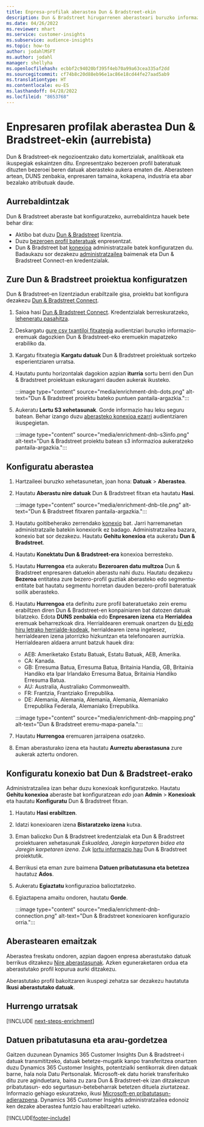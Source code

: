 ```yaml
---
title: Enpresa-profilak aberastea Dun & Bradstreet-ekin
description: Dun & Bradstreet hirugarrenen aberasteari buruzko informazio orokorra.
ms.date: 04/26/2022
ms.reviewer: mhart
ms.service: customer-insights
ms.subservice: audience-insights
ms.topic: how-to
author: jodahlMSFT
ms.author: jodahl
manager: shellyha
ms.openlocfilehash: ecbbf2c94020bf395f4eb70a99a63cea335af2dd
ms.sourcegitcommit: cf74b8c20d88eb96e1ac86e18cd44fe27aad5ab9
ms.translationtype: HT
ms.contentlocale: eu-ES
ms.lasthandoff: 04/28/2022
ms.locfileid: "8653768"
---
```

# <a name="enrichment-of-company-profiles-with-dun--bradstreet-preview"></a>Enpresaren profilak aberastea Dun & Bradstreet-ekin (aurrebista)

Dun & Bradstreet-ek negozioentzako datu komertzialak, analitikoak eta ikuspegiak eskaintzen ditu. Enpresentzako bezeroen profil bateratuak dituzten bezeroei beren datuak aberasteko aukera ematen die. Aberasteen artean, DUNS zenbakia, enpresaren tamaina, kokapena, industria eta abar bezalako atributuak daude.

## <a name="prerequisites"></a>Aurrebaldintzak

Dun & Bradstreet aberaste bat konfiguratzeko, aurrebaldintza hauek bete behar dira:

- Aktibo bat duzu [Dun & Bradstreet](https://www.dnb.com/marketing/media/give-your-data-a-boost.html?source=microsoft_audience_insights) lizentzia.
- Duzu [bezeroen profil bateratuak](customer-profiles.md) enpresentzat.
- Dun & Bradstreet bat [konexioa](connections.md) administratzaile batek konfiguratzen du. Badaukazu sor dezakezu [administratzailea](permissions.md#admin) baimenak eta Dun & Bradstreet Connect-en kredentzialak. 

## <a name="setting-up-your-dun--bradstreet-project"></a>Zure Dun & Bradstreet proiektua konfiguratzen

Dun & Bradstreet-en lizentziadun erabiltzaile gisa, proiektu bat konfigura dezakezu [Dun & Bradstreet Connect](https://connect.dnb.com?lead_source=microsoft_audienceinsights). 


1. Saioa hasi [Dun & Bradstreet Connect](https://connect.dnb.com?lead_source=microsoft_audienceinsights). Kredentzialak berreskuratzeko, [leheneratu pasahitza](https://sso.dnb.com/signin/forgot-password?lead_source=microsoft_audienceinsights).

1. Deskargatu [gure csv txantiloi fitxategia](https://c360devenrichment.blob.core.windows.net/mapping/DnBCIdatamapping.csv) audientziari buruzko informazio-eremuak dagozkien Dun & Bradstreet-eko eremuekin mapatzeko erabiliko da. 

1. Kargatu fitxategia **Kargatu datuak** Dun & Bradstreet proiektuak sortzeko esperientziaren urratsa. 

1. Hautatu puntu horizontalak dagokion azpian **iturria** sortu berri den Dun & Bradstreet proiektuan eskuragarri dauden aukerak ikusteko.

   :::image type="content" source="media/enrichment-dnb-dots.png" alt-text="Dun & Bradstreet proiektu bateko puntuen pantaila-argazkia.":::

1. Aukeratu **Lortu S3 xehetasunak**. Gorde informazio hau leku seguru batean. Behar izango duzu [aberasteko konexioa ezarri](#configure-a-connection-for-dun--bradstreet) audientziaren ikuspegietan. 

   :::image type="content" source="media/enrichment-dnb-s3info.png" alt-text="Dun & Bradstreet proiektu batean s3 informazioa aukeratzeko pantaila-argazkia.":::



## <a name="configure-the-enrichment"></a>Konfiguratu aberastea

1. Hartzaileei buruzko xehetasunetan, joan hona: **Datuak** > **Aberastea**.

1. Hautatu **Aberastu nire datuak** Dun & Bradstreet fitxan eta hautatu **Hasi**.

   :::image type="content" source="media/enrichment-dnb-tile.png" alt-text="Dun & Bradstreet fitxaren pantaila-argazkia.":::

1. Hautatu goitibeherako zerrendako [konexio](connections.md) bat. Jarri harremanetan administratzaile batekin konexiorik ez badago. Administratzailea bazara, konexio bat sor dezakezu. Hautatu **Gehitu konexioa** eta aukeratu **Dun & Bradstreet**. 

1. Hautatu **Konektatu Dun & Bradstreet-era** konexioa berresteko.

1. Hautatu **Hurrengoa** eta aukeratu **Bezeroaren datu multzoa** Dun & Bradstreet enpresaren datuekin aberastu nahi duzu. Hautatu dezakezu **Bezeroa** entitatea zure bezero-profil guztiak aberasteko edo segmentu-entitate bat hautatu segmentu horretan dauden bezero-profil bateratuak soilik aberasteko.

1. Hautatu **Hurrengoa** eta definitu zure profil bateratuetako zein eremu erabiltzen diren Dun & Bradstreet-en konpainiaren bat datozen datuak bilatzeko. Edota **DUNS zenbakia** edo **Enpresaren izena** eta **Herrialdea** eremuak beharrezkoak dira. Herrialdearen eremuak onartzen du [bi edo hiru letrako herrialde-kodeak](https://www.iso.org/iso-3166-country-codes.html), herrialdearen izena ingelesez, herrialdearen izena jatorrizko hizkuntzan eta telefonoaren aurrizkia. Herrialdearen aldaera arrunt batzuk hauek dira:

   * AEB: Ameriketako Estatu Batuak, Estatu Batuak, AEB, Amerika.
   * CA: Kanada.
   * GB: Erresuma Batua, Erresuma Batua, Britainia Handia, GB, Britainia Handiko eta Ipar Irlandako Erresuma Batua, Britainia Handiko Erresuma Batua.
   * AU: Australia, Australiako Commonwealth.
   * FR: Frantzia, Frantziako Errepublika.
   * DE: Alemania, Alemania, Alemania, Alemania, Alemaniako Errepublika Federala, Alemaniako Errepublika.

   :::image type="content" source="media/enrichment-dnb-mapping.png" alt-text="Dun & Bradstreet eremu-mapa-panela.":::

1. Hautatu **Hurrengoa** eremuaren jarraipena osatzeko.

1. Eman aberasturako izena eta hautatu **Aurreztu aberastasuna** zure aukerak aztertu ondoren.


## <a name="configure-a-connection-for-dun--bradstreet"></a>Konfiguratu konexio bat Dun & Bradstreet-erako 

Administratzailea izan behar duzu konexioak konfiguratzeko. Hautatu **Gehitu konexioa** aberaste bat konfiguratzean *edo* joan **Admin** > **Konexioak** eta hautatu **Konfiguratu** Dun & Bradstreet fitxan.

1. Hautatu **Hasi erabiltzen**. 

1. Idatzi konexioaren izena **Bistaratzeko izena** kutxa.

1. Eman baliozko Dun & Bradstreet kredentzialak eta Dun & Bradstreet proiektuaren xehetasunak *Eskualdea, Jaregin karpetaren bidea eta Jaregin karpetaren izena*. Zuk [lortu informazio hau](#setting-up-your-dun--bradstreet-project) Dun & Bradstreet proiektutik.

1. Berrikusi eta eman zure baimena **Datuen pribatutasuna eta betetzea** hautatuz **Ados**.

1. Aukeratu **Egiaztatu** konfigurazioa balioztatzeko.

1. Egiaztapena amaitu ondoren, hautatu **Gorde**.
   
   :::image type="content" source="media/enrichment-dnb-connection.png" alt-text="Dun & Bradstreet konexioaren konfigurazio orria.":::

## <a name="enrichment-results"></a>Aberastearen emaitzak

Aberastea freskatu ondoren, azpian dagoen enpresa aberastutako datuak berrikus ditzakezu [Nire aberastasunak](enrichment-hub.md). Azken eguneraketaren ordua eta aberastutako profil kopurua aurki ditzakezu.

Aberastutako profil bakoitzaren ikuspegi zehatza sar dezakezu hautatuta **Ikusi aberastutako datuak**.

## <a name="next-steps"></a>Hurrengo urratsak

[!INCLUDE [next-steps-enrichment](includes/next-steps-enrichment.md)]

## <a name="data-privacy-and-compliance"></a>Datuen pribatutasuna eta arau-gordetzea

Gaitzen duzunean Dynamics 365 Customer Insights Dun & Bradstreet-i datuak transmititzeko, datuak betetze-mugatik kanpo transferitzea onartzen duzu Dynamics 365 Customer Insights, potentzialki sentikorrak diren datuak barne, hala nola Datu Pertsonalak. Microsoft-ek datu horiek transferituko ditu zure aginduetara, baina zu zara Dun & Bradstreet-ek izan ditzakezun pribatutasun- edo segurtasun-betebeharrak betetzen dituela ziurtatzeaz. Informazio gehiago eskuratzeko, ikusi [Microsoft-en pribatutasun-adierazpena](https://go.microsoft.com/fwlink/?linkid=396732).
Dynamics 365 Customer Insights administratzailea edonoiz ken dezake aberastea funtzio hau erabiltzeari uzteko.


[!INCLUDE[footer-include](includes/footer-banner.md)]
